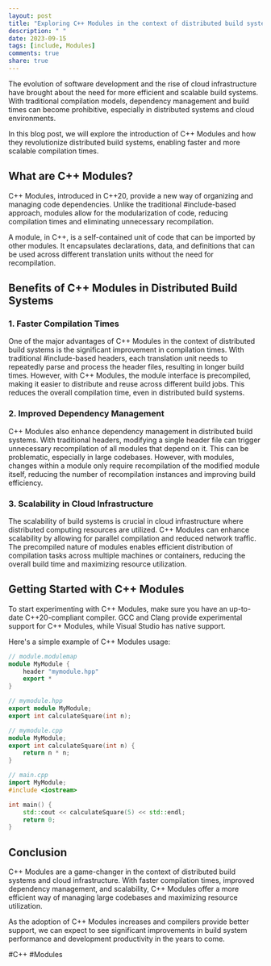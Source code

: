 ```yaml
---
layout: post
title: "Exploring C++ Modules in the context of distributed build systems and cloud infrastructure"
description: " "
date: 2023-09-15
tags: [include, Modules]
comments: true
share: true
---
```


The evolution of software development and the rise of cloud infrastructure have brought about the need for more efficient and scalable build systems. With traditional compilation models, dependency management and build times can become prohibitive, especially in distributed systems and cloud environments.

In this blog post, we will explore the introduction of C++ Modules and how they revolutionize distributed build systems, enabling faster and more scalable compilation times.

## What are C++ Modules?

C++ Modules, introduced in C++20, provide a new way of organizing and managing code dependencies. Unlike the traditional #include-based approach, modules allow for the modularization of code, reducing compilation times and eliminating unnecessary recompilation.

A module, in C++, is a self-contained unit of code that can be imported by other modules. It encapsulates declarations, data, and definitions that can be used across different translation units without the need for recompilation.

## Benefits of C++ Modules in Distributed Build Systems

### 1. Faster Compilation Times

One of the major advantages of C++ Modules in the context of distributed build systems is the significant improvement in compilation times. With traditional #include-based headers, each translation unit needs to repeatedly parse and process the header files, resulting in longer build times. However, with C++ Modules, the module interface is precompiled, making it easier to distribute and reuse across different build jobs. This reduces the overall compilation time, even in distributed build systems.

### 2. Improved Dependency Management

C++ Modules also enhance dependency management in distributed build systems. With traditional headers, modifying a single header file can trigger unnecessary recompilation of all modules that depend on it. This can be problematic, especially in large codebases. However, with modules, changes within a module only require recompilation of the modified module itself, reducing the number of recompilation instances and improving build efficiency.

### 3. Scalability in Cloud Infrastructure

The scalability of build systems is crucial in cloud infrastructure where distributed computing resources are utilized. C++ Modules can enhance scalability by allowing for parallel compilation and reduced network traffic. The precompiled nature of modules enables efficient distribution of compilation tasks across multiple machines or containers, reducing the overall build time and maximizing resource utilization.

## Getting Started with C++ Modules

To start experimenting with C++ Modules, make sure you have an up-to-date C++20-compliant compiler. GCC and Clang provide experimental support for C++ Modules, while Visual Studio has native support.

Here's a simple example of C++ Modules usage:

```cpp
// module.modulemap
module MyModule {
    header "mymodule.hpp"
    export *
}

// mymodule.hpp
export module MyModule;
export int calculateSquare(int n);

// mymodule.cpp
module MyModule;
export int calculateSquare(int n) {
    return n * n;
}

// main.cpp
import MyModule;
#include <iostream>

int main() {
    std::cout << calculateSquare(5) << std::endl;
    return 0;
}
```

## Conclusion

C++ Modules are a game-changer in the context of distributed build systems and cloud infrastructure. With faster compilation times, improved dependency management, and scalability, C++ Modules offer a more efficient way of managing large codebases and maximizing resource utilization.

As the adoption of C++ Modules increases and compilers provide better support, we can expect to see significant improvements in build system performance and development productivity in the years to come.

#C++ #Modules